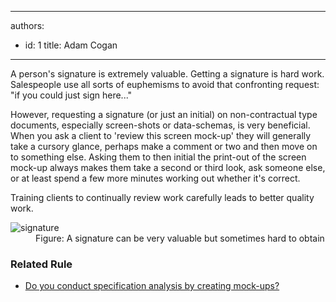 

---
authors:
  - id: 1
    title: Adam Cogan
---




<span class='intro'> A person's signature is extremely valuable. Getting a signature is hard work. Salespeople use all sorts of euphemisms to avoid that confronting request&#58; &quot;if you could just sign here...&quot; <br> </span>

<p>However, requesting a signature (or just an initial) on non-contractual type documents, especially screen-shots or data-schemas, is very beneficial. When you ask a client to 'review this screen mock-up' they will generally take a cursory glance, perhaps make a comment or two and then move on to something else. Asking them to then initial the print-out of the screen mock-up always makes them take a second or third look, ask someone else, or at least spend a few more minutes working out whether it's correct.</p><p>Training clients to continually review work carefully leads to better quality work.</p><dl class="image"><dt><img class="ms-rteCustom-ImageArea" border="0" src="/PublishingImages/SuccessfulProjects_Signature.jpg" alt="signature" /> </dt><dd>Figure&#58; A signature can be very valuable but sometimes hard to obtain</dd></dl><h3>Related Rule</h3><ul><li><a href="/_layouts/15/FIXUPREDIRECT.ASPX?WebId=3dfc0e07-e23a-4cbb-aac2-e778b71166a2&amp;TermSetId=07da3ddf-0924-4cd2-a6d4-a4809ae20160&amp;TermId=63802172-2609-4a24-816b-bbf10a190109">Do you conduct specification analysis by creating mock-ups?​​</a></li></ul>



